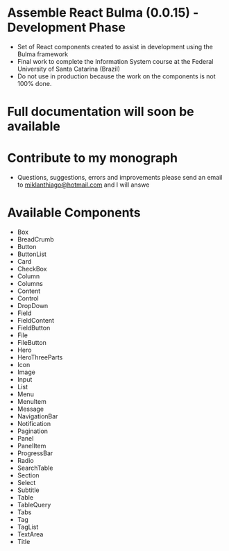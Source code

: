 # Assemble React Bulma (0.0.15) - Development Phase

 - Set of React components created to assist in development using the Bulma framework
 - Final work to complete the Information System course at the Federal University of Santa Catarina (Brazil)
 - Do not use in production because the work on the components is not 100% done.
# Full documentation will soon be available

# Contribute to my monograph
 - Questions, suggestions, errors and improvements please send an email to miklanthiago@hotmail.com and I will answe
 
#  Available Components
 - Box
 - BreadCrumb
 - Button
 - ButtonList
 - Card
 - CheckBox
 - Column
 - Columns
 - Content
 - Control
 - DropDown
 - Field
 - FieldContent
 - FieldButton
 - File 
 - FileButton
 - Hero 
 - HeroThreeParts
 - Icon 
 - Image 
 - Input 
 - List 
 - Menu
 - MenuItem 
 - Message 
 - NavigationBar 
 - Notification 
 - Pagination
 - Panel 
 - PanelItem 
 - ProgressBar 
 - Radio 
 - SearchTable
 - Section 
 - Select
 - Subtitle 
 - Table
 - TableQuery
 - Tabs 
 - Tag
 - TagList
 - TextArea 
 - Title



